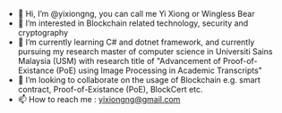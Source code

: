 - 👋 Hi, I’m @yixiongng, you can call me Yi Xiong or Wingless Bear
- 👀 I’m interested in Blockchain related technology, security and cryptography 
- 🌱 I’m currently learning C# and dotnet framework, and currently pursuing my research master of computer science in Universiti Sains Malaysia (USM) with research title of "Advancement of Proof-of-Existance (PoE) using Image Processing in Academic Transcripts" 
- 💞️ I’m looking to collaborate on the usage of Blockchain e.g. smart contract, Proof-of-Existance (PoE), BlockCert etc.
- 📫 How to reach me : yixiongng@gmail.com

<!---
yixiongng/yixiongng is a ✨ special ✨ repository because its `README.md` (this file) appears on your GitHub profile.
You can click the Preview link to take a look at your changes.
--->
